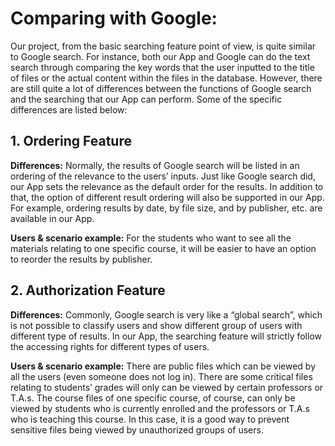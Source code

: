 Comparing with Google:
======================

Our project, from the basic searching feature point of view, is quite similar to Google
search. For instance, both our App and Google can do the text search through comparing
the key words that the user inputted to the title of files or the actual content within 
the files in the database. However, there are still quite a lot of differences between 
the functions of Google search and the searching that our App can perform. Some of the 
specific differences are listed below:

## 1. Ordering Feature

**Differences:** Normally, the results of Google search will be listed in an ordering
 of the relevance to the users’ inputs. Just like Google search did, our App sets the
 relevance as the default order for the results. In addition to that, the option of
 different result ordering will also be supported in our App. For example, ordering
 results by date, by file size, and by publisher, etc. are available in our App.
 
**Users & scenario example:** For the students who want to see all the materials
 relating to one specific course, it will be easier to have an option to reorder
 the results by publisher.
 
 
## 2. Authorization Feature

**Differences:** Commonly, Google search is very like a “global search”, which is not
 possible to classify users and show different group of users with different type of
 results. In our App, the searching feature will strictly follow the accessing rights
 for different types of users. 
 
**Users & scenario example:** There are public files which can be viewed by all the
 users (even someone does not log in). There are some critical files relating to
 students’ grades will only can be viewed by certain professors or T.A.s. The course
 files of one specific course, of course, can only be viewed by students who is currently
 enrolled and the professors or T.A.s who is teaching this course. In this case, it is a
 good way to prevent sensitive files being viewed by unauthorized groups of users.
